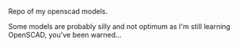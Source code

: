 Repo of my openscad models.

Some models are probably silly and not optimum as I'm still learning OpenSCAD, you've been warned...